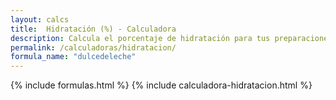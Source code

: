 ```yaml
---
layout: calcs
title:  Hidratación (%) - Calculadora
description: Calcula el porcentaje de hidratación para tus preparaciones.
permalink: /calculadoras/hidratacion/
formula_name: "dulcedeleche"
---
```


{% include formulas.html %}
{% include calculadora-hidratacion.html %}